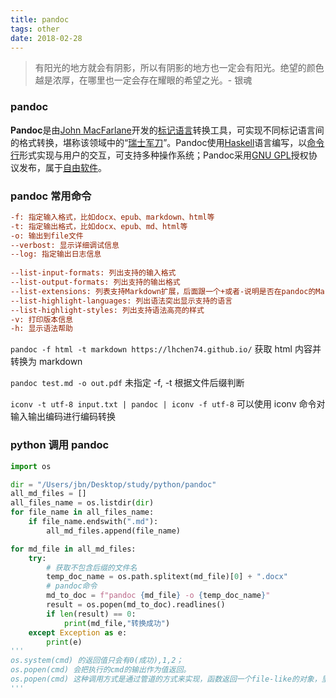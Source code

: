 ```yaml
---
title: pandoc
tags: other
date: 2018-02-28
---
```


> 有阳光的地方就会有阴影，所以有阴影的地方也一定会有阳光。绝望的颜色越是浓厚，在哪里也一定会存在耀眼的希望之光。- 银魂

### pandoc

**Pandoc**是由[John MacFarlane](https://baike.baidu.com/item/John%20MacFarlane)开发的[标记语言](https://baike.baidu.com/item/%E6%A0%87%E8%AE%B0%E8%AF%AD%E8%A8%80)转换工具，可实现不同标记语言间的格式转换，堪称该领域中的“[瑞士军刀](https://baike.baidu.com/item/%E7%91%9E%E5%A3%AB%E5%86%9B%E5%88%80)”。Pandoc使用[Haskell](https://baike.baidu.com/item/Haskell)语言编写，以[命令行](https://baike.baidu.com/item/%E5%91%BD%E4%BB%A4%E8%A1%8C)形式实现与用户的交互，可支持多种操作系统；Pandoc采用[GNU GPL](https://baike.baidu.com/item/GNU%20GPL)授权协议发布，属于[自由软件](https://baike.baidu.com/item/%E8%87%AA%E7%94%B1%E8%BD%AF%E4%BB%B6)。

### pandoc 常用命令

```ini
-f: 指定输入格式，比如docx、epub、markdown、html等
-t: 指定输出格式，比如docx、epub、md、html等
-o: 输出到file文件
--verbost: 显示详细调试信息
--log: 指定输出日志信息
 
--list-input-formats: 列出支持的输入格式
--list-output-formats: 列出支持的输出格式
--list-extensions: 列表支持Markdown扩展，后面跟一个+或者-说明是否在pandoc的Markdown中默认启用
--list-highlight-languages: 列出语法突出显示支持的语言
--list-highlight-styles: 列出支持语法高亮的样式
-v: 打印版本信息
-h: 显示语法帮助
```

`pandoc -f html -t markdown https://lhchen74.github.io/` 获取 html 内容并转换为 markdown

`pandoc test.md -o out.pdf` 未指定 -f, -t 根据文件后缀判断

`iconv -t utf-8 input.txt | pandoc | iconv -f utf-8` 可以使用 iconv 命令对输入输出编码进行编码转换

### python 调用 pandoc

```python
import os

dir = "/Users/jbn/Desktop/study/python/pandoc"
all_md_files = []
all_files_name = os.listdir(dir)
for file_name in all_files_name:
    if file_name.endswith(".md"):
        all_md_files.append(file_name)

for md_file in all_md_files:
    try:
        # 获取不包含后缀的文件名
        temp_doc_name = os.path.splitext(md_file)[0] + ".docx"
        # pandoc命令
        md_to_doc = f"pandoc {md_file} -o {temp_doc_name}"
        result = os.popen(md_to_doc).readlines()
        if len(result) == 0:
            print(md_file,"转换成功")
    except Exception as e:
        print(e)
'''
os.system(cmd) 的返回值只会有0(成功),1,2；
os.popen(cmd) 会把执行的cmd的输出作为值返回。
os.popen(cmd) 这种调用方式是通过管道的方式来实现，函数返回一个file-like的对象，里面的内容是脚本输出的内容。
'''
```